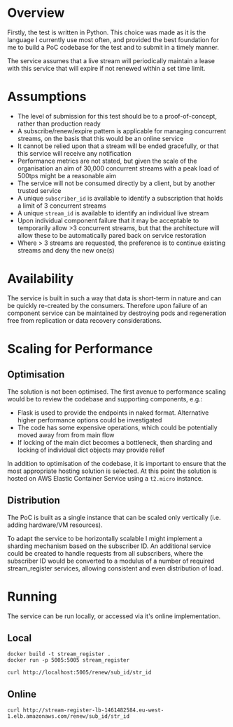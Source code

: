 # Overview

Firstly, the test is written in Python.  This choice was made as it is the language I currently use most often, and provided the best foundation for me to build a PoC codebase for the test and to submit in a timely manner.

The service assumes that a live stream will periodically maintain a lease with this service that will expire if not renewed within a set time limit.


# Assumptions

* The level of submission for this test should be to a proof-of-concept, rather than production ready
* A subscribe/renew/expire pattern is applicable for managing concurrent streams, on the basis that this would be an online service
* It cannot be relied upon that a stream will be ended gracefully, or that this service will receive any notification
* Performance metrics are not stated, but given the scale of the organisation an aim of 30,000 concurrent streams with a peak load of 500tps might be a reasonable aim
* The service will not be consumed directly by a client, but by another trusted service
* A unique `subscriber_id` is available to identify a subscription that holds a limit of 3 concurrent streams
* A unique `stream_id` is available to identify an individual live stream
* Upon individual component failure that it may be acceptable to temporarily allow >3 concurrent streams, but that the architecture will allow these to be automatically pared back on service restoration
* Where > 3 streams are requested, the preference is to continue existing streams and deny the new one(s)


# Availability

The service is built in such a way that data is short-term in nature and can be quickly re-created by the consumers.  Therefore upon failure of an component service can be maintained by destroying pods and regeneration free from replication or data recovery considerations.


# Scaling for Performance

## Optimisation

The solution is not been optimised.  The first avenue to performance scaling would be to review the codebase and supporting components, e.g.:

* Flask is used to provide the endpoints in naked format.  Alternative higher performance options could be investigated
* The code has some expensive operations, which could be potentially moved away from from main flow
* If locking of the main dict becomes a bottleneck, then sharding and locking of individual dict objects may provide relief

In addition to optimisation of the codebase, it is important to ensure that the most appropriate hosting solution is selected.  At this point the solution is hosted on AWS Elastic Container Service using a `t2.micro` instance.


## Distribution

The PoC is built as a single instance that can be scaled only vertically (i.e. adding hardware/VM resources).

To adapt the service to be horizontally scalable I might implement a sharding mechanism based on the subscriber ID.  An additional service could be created to handle requests from all subscribers, where the subscriber ID would be converted to a modulus of a number of required stream_register services, allowing consistent and even distribution of load.


# Running

The service can be run locally, or accessed via it's online implementation.

## Local

````
docker build -t stream_register .
docker run -p 5005:5005 stream_register

curl http://localhost:5005/renew/sub_id/str_id
````

## Online

````
curl http://stream-register-lb-1461482584.eu-west-1.elb.amazonaws.com/renew/sub_id/str_id
````

